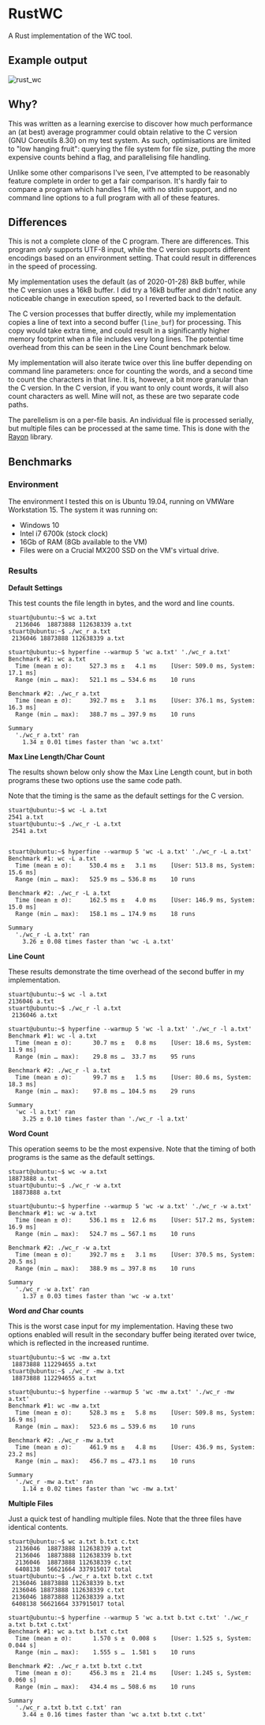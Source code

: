 # RustWC

A Rust implementation of the WC tool.

## Example output

![rust_wc](https://i.imgur.com/YPyexHY.png)

## Why?

This was written as a learning exercise to discover how much performance an (at best) average programmer could obtain
relative to the C version (GNU Coreutils 8.30) on my test system. As such, optimisations are limited to "low hanging
fruit": querying the file system for file size, putting the more expensive counts behind a flag, and parallelising file
handling.

Unlike some other comparisons I've seen, I've attempted to be reasonably feature complete in order to get a fair
comparison. It's hardly fair to compare a program which handles 1 file, with no stdin support, and no command line
options to a full program with all of these features.

## Differences

This is not a complete clone of the C program. There are differences. This program *only* supports UTF-8 input, while
the C version supports different encodings based on an environment setting. That could result in differences in the speed
of processing.

My implementation uses the default (as of 2020-01-28) 8kB buffer, while the C version uses a 16kB buffer. I did try a 16kB buffer and didn't notice
any noticeable change in execution speed, so I reverted back to the default.

The C version processes that buffer directly, while my implementation copies a line of text into a second buffer (`line_buf`)
for processing. This copy would take extra time, and could result in a significantly higher memory footprint when a file
includes very long lines. The potential time overhead from this can be seen in the Line Count benchmark below.

My implementation will also iterate twice over this line buffer depending on command line parameters: once for counting
the words, and a second time to count the characters in that line. It is, however, a bit more granular than the C version.
In the C version, if you want to only count words, it will also count characters as well. Mine will not, as these are two
separate code paths.

The parellelism is on a per-file basis. An individual file is processed serially, but multiple files can be processed
at the same time. This is done with the [Rayon](https://docs.rs/rayon/1.3.0/rayon/) library.

## Benchmarks

### Environment

The environment I tested this on is Ubuntu 19.04, running on VMWare Workstation 15. The system it was running on:

* Windows 10
* Intel i7 6700k (stock clock)
* 16Gb of RAM (8Gb available to the VM)
* Files were on a Crucial MX200 SSD on the VM's virtual drive.

### Results

**Default Settings**

This test counts the file length in bytes, and the word and line counts.

```
stuart@ubuntu:~$ wc a.txt 
  2136046  18873888 112638339 a.txt
stuart@ubuntu:~$ ./wc_r a.txt 
 2136046 18873888 112638339 a.txt

stuart@ubuntu:~$ hyperfine --warmup 5 'wc a.txt' './wc_r a.txt'
Benchmark #1: wc a.txt
  Time (mean ± σ):     527.3 ms ±   4.1 ms    [User: 509.0 ms, System: 17.1 ms]
  Range (min … max):   521.1 ms … 534.6 ms    10 runs
 
Benchmark #2: ./wc_r a.txt
  Time (mean ± σ):     392.7 ms ±   3.1 ms    [User: 376.1 ms, System: 16.3 ms]
  Range (min … max):   388.7 ms … 397.9 ms    10 runs
 
Summary
  './wc_r a.txt' ran
    1.34 ± 0.01 times faster than 'wc a.txt'
```

**Max Line Length/Char Count**

The results shown below only show the Max Line Length count, but in both programs these two options use the same code path.

Note that the timing is the same as the default settings for the C version.

```
stuart@ubuntu:~$ wc -L a.txt 
2541 a.txt
stuart@ubuntu:~$ ./wc_r -L a.txt 
 2541 a.txt


stuart@ubuntu:~$ hyperfine --warmup 5 'wc -L a.txt' './wc_r -L a.txt'
Benchmark #1: wc -L a.txt
  Time (mean ± σ):     530.4 ms ±   3.1 ms    [User: 513.8 ms, System: 15.6 ms]
  Range (min … max):   525.9 ms … 536.8 ms    10 runs
 
Benchmark #2: ./wc_r -L a.txt
  Time (mean ± σ):     162.5 ms ±   4.0 ms    [User: 146.9 ms, System: 15.0 ms]
  Range (min … max):   158.1 ms … 174.9 ms    18 runs
 
Summary
  './wc_r -L a.txt' ran
    3.26 ± 0.08 times faster than 'wc -L a.txt'
```

**Line Count**

These results demonstrate the time overhead of the second buffer in my implementation.

```
stuart@ubuntu:~$ wc -l a.txt 
2136046 a.txt
stuart@ubuntu:~$ ./wc_r -l a.txt 
 2136046 a.txt

stuart@ubuntu:~$ hyperfine --warmup 5 'wc -l a.txt' './wc_r -l a.txt'
Benchmark #1: wc -l a.txt
  Time (mean ± σ):      30.7 ms ±   0.8 ms    [User: 18.6 ms, System: 11.9 ms]
  Range (min … max):    29.8 ms …  33.7 ms    95 runs
 
Benchmark #2: ./wc_r -l a.txt
  Time (mean ± σ):      99.7 ms ±   1.5 ms    [User: 80.6 ms, System: 18.3 ms]
  Range (min … max):    97.8 ms … 104.5 ms    29 runs
 
Summary
  'wc -l a.txt' ran
    3.25 ± 0.10 times faster than './wc_r -l a.txt'
```

**Word Count**

This operation seems to be the most expensive. Note that the timing of both programs is the same as the default settings.

```
stuart@ubuntu:~$ wc -w a.txt 
18873888 a.txt
stuart@ubuntu:~$ ./wc_r -w a.txt 
 18873888 a.txt

stuart@ubuntu:~$ hyperfine --warmup 5 'wc -w a.txt' './wc_r -w a.txt'
Benchmark #1: wc -w a.txt
  Time (mean ± σ):     536.1 ms ±  12.6 ms    [User: 517.2 ms, System: 16.9 ms]
  Range (min … max):   524.7 ms … 567.1 ms    10 runs
 
Benchmark #2: ./wc_r -w a.txt
  Time (mean ± σ):     392.7 ms ±   3.1 ms    [User: 370.5 ms, System: 20.5 ms]
  Range (min … max):   388.9 ms … 397.8 ms    10 runs
 
Summary
  './wc_r -w a.txt' ran
    1.37 ± 0.03 times faster than 'wc -w a.txt'
```

**Word *and* Char counts**

This is the worst case input for my implementation. Having these two options enabled will result in the secondary
buffer being iterated over twice, which is reflected in the increased runtime.

```
stuart@ubuntu:~$ wc -mw a.txt 
 18873888 112294655 a.txt
stuart@ubuntu:~$ ./wc_r -mw a.txt 
 18873888 112294655 a.txt

stuart@ubuntu:~$ hyperfine --warmup 5 'wc -mw a.txt' './wc_r -mw a.txt'
Benchmark #1: wc -mw a.txt
  Time (mean ± σ):     528.3 ms ±   5.8 ms    [User: 509.8 ms, System: 16.9 ms]
  Range (min … max):   523.6 ms … 539.6 ms    10 runs
 
Benchmark #2: ./wc_r -mw a.txt
  Time (mean ± σ):     461.9 ms ±   4.8 ms    [User: 436.9 ms, System: 23.2 ms]
  Range (min … max):   456.7 ms … 473.1 ms    10 runs
 
Summary
  './wc_r -mw a.txt' ran
    1.14 ± 0.02 times faster than 'wc -mw a.txt'
```

**Multiple Files**

Just a quick test of handling multiple files. Note that the three files have identical contents.

```
stuart@ubuntu:~$ wc a.txt b.txt c.txt
  2136046  18873888 112638339 a.txt
  2136046  18873888 112638339 b.txt
  2136046  18873888 112638339 c.txt
  6408138  56621664 337915017 total
stuart@ubuntu:~$ ./wc_r a.txt b.txt c.txt
 2136046 18873888 112638339 b.txt
 2136046 18873888 112638339 c.txt
 2136046 18873888 112638339 a.txt
 6408138 56621664 337915017 total

stuart@ubuntu:~$ hyperfine --warmup 5 'wc a.txt b.txt c.txt' './wc_r a.txt b.txt c.txt'
Benchmark #1: wc a.txt b.txt c.txt
  Time (mean ± σ):      1.570 s ±  0.008 s    [User: 1.525 s, System: 0.044 s]
  Range (min … max):    1.555 s …  1.581 s    10 runs
 
Benchmark #2: ./wc_r a.txt b.txt c.txt
  Time (mean ± σ):     456.3 ms ±  21.4 ms    [User: 1.245 s, System: 0.060 s]
  Range (min … max):   434.4 ms … 508.6 ms    10 runs
 
Summary
  './wc_r a.txt b.txt c.txt' ran
    3.44 ± 0.16 times faster than 'wc a.txt b.txt c.txt'
```